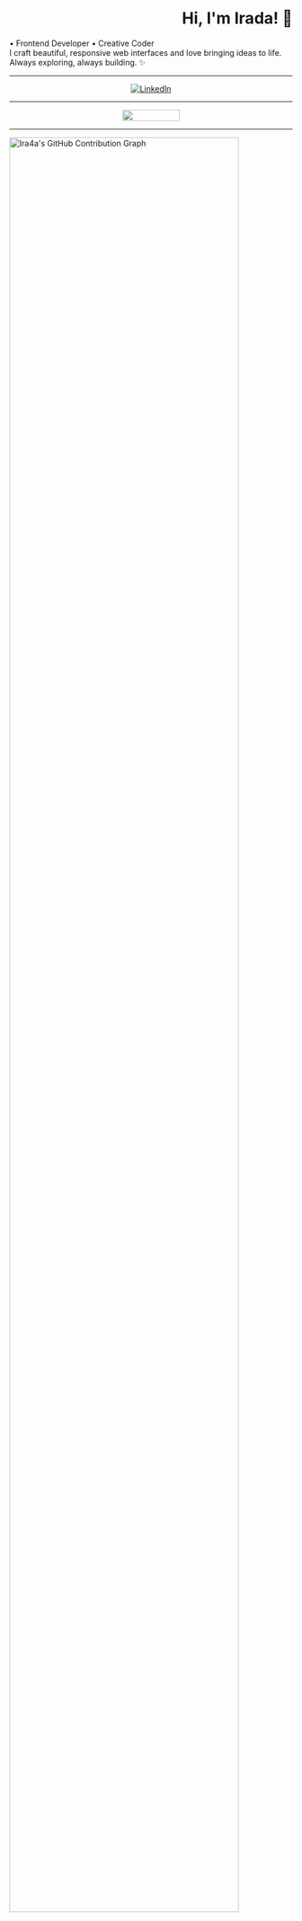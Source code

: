 <h1 align="right">Hi, I'm Irada! 👋</h1>

<p align="left">
  • Frontend Developer • Creative Coder<br>
  I craft beautiful, responsive web interfaces and love bringing ideas to life.<br>
  Always exploring, always building. ✨
</p>

---

<div align="center">
  
  <a href="https://www.linkedin.com/in/irada-alasgarova-74a56826a/" target="_blank">
    <img src="https://img.shields.io/badge/LinkedIn-0077B5?style=for-the-badge&logo=linkedin&logoColor=white" alt="LinkedIn" />
  </a>

</div>

--- 
<div align="center" style="display: flex; justify-content: center; flex-wrap: wrap; gap: 20px;">

  <!-- GitHub Stats -->
  <img src="https://github-readme-stats.vercel.app/api?username=Ira4a&show_icons=true&theme=dark" width="45%" />

</div>

--- 

<div>
  
<!-- Contribution Graph -->
  <img src="https://ghchart.rshah.org/Ira4a" alt="Ira4a's GitHub Contribution Graph" width="90%" />
  
</div>

